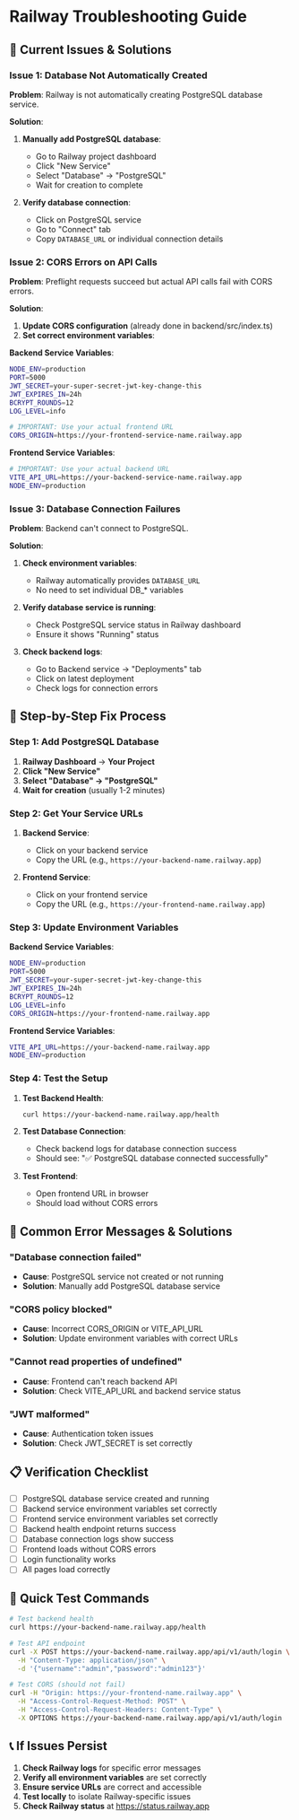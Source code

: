 # Railway Troubleshooting Guide

## 🚨 **Current Issues & Solutions**

### **Issue 1: Database Not Automatically Created**

**Problem**: Railway is not automatically creating PostgreSQL database service.

**Solution**:
1. **Manually add PostgreSQL database**:
   - Go to Railway project dashboard
   - Click "New Service"
   - Select "Database" → "PostgreSQL"
   - Wait for creation to complete

2. **Verify database connection**:
   - Click on PostgreSQL service
   - Go to "Connect" tab
   - Copy `DATABASE_URL` or individual connection details

### **Issue 2: CORS Errors on API Calls**

**Problem**: Preflight requests succeed but actual API calls fail with CORS errors.

**Solution**:
1. **Update CORS configuration** (already done in backend/src/index.ts)
2. **Set correct environment variables**:

**Backend Service Variables**:
```bash
NODE_ENV=production
PORT=5000
JWT_SECRET=your-super-secret-jwt-key-change-this
JWT_EXPIRES_IN=24h
BCRYPT_ROUNDS=12
LOG_LEVEL=info

# IMPORTANT: Use your actual frontend URL
CORS_ORIGIN=https://your-frontend-service-name.railway.app
```

**Frontend Service Variables**:
```bash
# IMPORTANT: Use your actual backend URL
VITE_API_URL=https://your-backend-service-name.railway.app
NODE_ENV=production
```

### **Issue 3: Database Connection Failures**

**Problem**: Backend can't connect to PostgreSQL.

**Solution**:
1. **Check environment variables**:
   - Railway automatically provides `DATABASE_URL`
   - No need to set individual DB_* variables

2. **Verify database service is running**:
   - Check PostgreSQL service status in Railway dashboard
   - Ensure it shows "Running" status

3. **Check backend logs**:
   - Go to Backend service → "Deployments" tab
   - Click on latest deployment
   - Check logs for connection errors

## 🔧 **Step-by-Step Fix Process**

### **Step 1: Add PostgreSQL Database**

1. **Railway Dashboard** → **Your Project**
2. **Click "New Service"**
3. **Select "Database" → "PostgreSQL"**
4. **Wait for creation** (usually 1-2 minutes)

### **Step 2: Get Your Service URLs**

1. **Backend Service**:
   - Click on your backend service
   - Copy the URL (e.g., `https://your-backend-name.railway.app`)

2. **Frontend Service**:
   - Click on your frontend service
   - Copy the URL (e.g., `https://your-frontend-name.railway.app`)

### **Step 3: Update Environment Variables**

**Backend Service Variables**:
```bash
NODE_ENV=production
PORT=5000
JWT_SECRET=your-super-secret-jwt-key-change-this
JWT_EXPIRES_IN=24h
BCRYPT_ROUNDS=12
LOG_LEVEL=info
CORS_ORIGIN=https://your-frontend-name.railway.app
```

**Frontend Service Variables**:
```bash
VITE_API_URL=https://your-backend-name.railway.app
NODE_ENV=production
```

### **Step 4: Test the Setup**

1. **Test Backend Health**:
   ```bash
   curl https://your-backend-name.railway.app/health
   ```

2. **Test Database Connection**:
   - Check backend logs for database connection success
   - Should see: "✅ PostgreSQL database connected successfully"

3. **Test Frontend**:
   - Open frontend URL in browser
   - Should load without CORS errors

## 🐛 **Common Error Messages & Solutions**

### **"Database connection failed"**
- **Cause**: PostgreSQL service not created or not running
- **Solution**: Manually add PostgreSQL database service

### **"CORS policy blocked"**
- **Cause**: Incorrect CORS_ORIGIN or VITE_API_URL
- **Solution**: Update environment variables with correct URLs

### **"Cannot read properties of undefined"**
- **Cause**: Frontend can't reach backend API
- **Solution**: Check VITE_API_URL and backend service status

### **"JWT malformed"**
- **Cause**: Authentication token issues
- **Solution**: Check JWT_SECRET is set correctly

## 📋 **Verification Checklist**

- [ ] PostgreSQL database service created and running
- [ ] Backend service environment variables set correctly
- [ ] Frontend service environment variables set correctly
- [ ] Backend health endpoint returns success
- [ ] Database connection logs show success
- [ ] Frontend loads without CORS errors
- [ ] Login functionality works
- [ ] All pages load correctly

## 🚀 **Quick Test Commands**

```bash
# Test backend health
curl https://your-backend-name.railway.app/health

# Test API endpoint
curl -X POST https://your-backend-name.railway.app/api/v1/auth/login \
  -H "Content-Type: application/json" \
  -d '{"username":"admin","password":"admin123"}'

# Test CORS (should not fail)
curl -H "Origin: https://your-frontend-name.railway.app" \
  -H "Access-Control-Request-Method: POST" \
  -H "Access-Control-Request-Headers: Content-Type" \
  -X OPTIONS https://your-backend-name.railway.app/api/v1/auth/login
```

## 📞 **If Issues Persist**

1. **Check Railway logs** for specific error messages
2. **Verify all environment variables** are set correctly
3. **Ensure service URLs** are correct and accessible
4. **Test locally** to isolate Railway-specific issues
5. **Check Railway status** at https://status.railway.app 